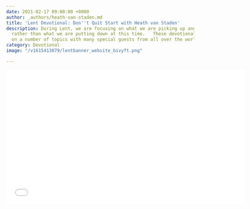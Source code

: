 ```yaml
---
date: 2021-02-17 09:00:00 +0000
author: _authors/heath-van-staden.md
title: 'Lent Devotional: Don''t Quit Start with Heath van Staden'
description: During Lent, we are focusing on what we are picking up and putting on
  rather than what we are putting down at this time.   These devotionals are focusing
  on a number of topics with many special guests from all over the world.
category: Devotional
image: "/v1615413079/lentbanner_website_bivyft.png"

---
```

<iframe src="[https://player.vimeo.com/video/522067608](https://player.vimeo.com/video/522067608 "https://player.vimeo.com/video/522067608")" width="640" height="360" frameborder="0" allow="autoplay; fullscreen; picture-in-picture" allowfullscreen></iframe>